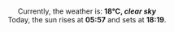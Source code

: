 <p  align="center"><br/>Currently, the weather is: <b> 18°C, <i>clear sky</i></b></br>Today, the sun rises at <b>05:57</b> and sets at <b>18:19</b>.</p>